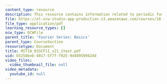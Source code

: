 ```yaml
---
content_type: resource
description: This resource contains information related to periodic functions.
file: https://ol-ocw-studio-app-production.s3.amazonaws.com/courses/18-03sc-differential-equations-fall-2011/b5258beb40175f7ff9259d48959942dd_MIT18_03SCF11_s21_1text.pdf
file_type: application/pdf
learning_resource_types: []
ocw_type: OCWFile
parent_title: 'Fourier Series: Basics'
parent_type: CourseSection
resourcetype: Document
title: MIT18_03SCF11_s21_1text.pdf
uid: b5258beb-4017-5f7f-f925-9d48959942dd
video_files:
  video_thumbnail_file: null
video_metadata:
  youtube_id: null
---
```

